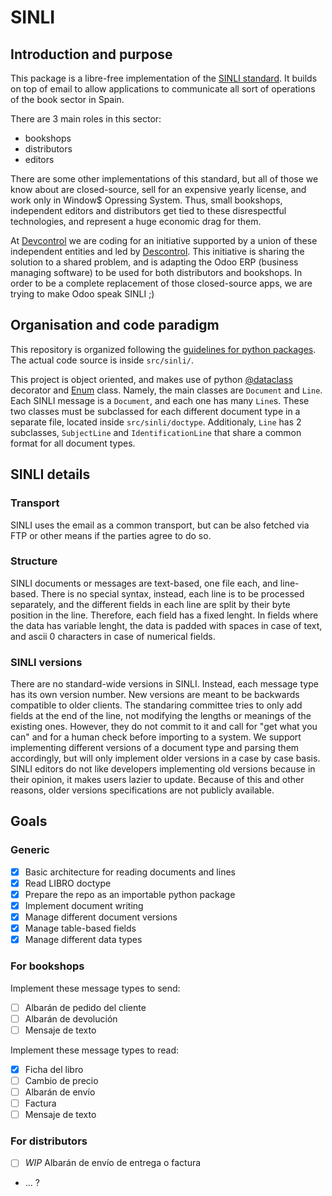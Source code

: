 # SINLI

## Introduction and purpose

This package is a libre-free implementation of the [SINLI standard](http://www.fande.es/normalizacion/sinli_indicedocumentos.html).
It builds on top of email to allow applications to communicate all sort of operations of the book sector in Spain.

There are 3 main roles in this sector:
- bookshops
- distributors
- editors

There are some other implementations of this standard, but all of those we know about are closed-source, sell for an expensive yearly license, and work only in Window$ Opressing System.
Thus, small bookshops, independent editors and distributors get tied to these disrespectful technologies, and represent a huge economic drag for them.

At [Devcontrol](https://framagit.org/devcontrol/) we are coding for an initiative supported by a union of these independent entities and led by [Descontrol](https://descontrol.cat).
This initiative is sharing the solution to a shared problem, and is adapting the Odoo ERP (business managing software) to be used for both distributors and bookshops. In order to be a complete replacement of those closed-source apps, we are trying to make Odoo speak SINLI ;)

## Organisation and code paradigm

This repository is organized following the [guidelines for python packages](https://packaging.python.org/en/latest/tutorials/packaging-projects/#creating-the-package-files). The actual code source is inside `src/sinli/`.

This project is object oriented, and makes use of python [@dataclass](https://docs.python.org/3/library/dataclasses.html) decorator and [Enum](https://docs.python.org/3/howto/enum.html) class.
Namely, the main classes are `Document` and `Line`. Each SINLI message is a `Document`, and each one has many `Line`s. These two classes must be subclassed for each different document type in a separate file, located inside `src/sinli/doctype`.
Additionaly, `Line` has 2 subclasses, `SubjectLine` and `IdentificationLine` that share a common format for all document types.

## SINLI details

### Transport

SINLI uses the email as a common transport, but can be also fetched via FTP or other means if the parties agree to do so.

### Structure

SINLI documents or messages are text-based, one file each, and line-based. There is no special syntax, instead, each line is to be processed separately,
and the different fields in each line are split by their byte position in the line. Therefore, each field has a fixed lenght. In fields where the data has variable lenght, the data is padded with spaces in case of text, and ascii 0 characters in case of numerical fields.

### SINLI versions

There are no standard-wide versions in SINLI. Instead, each message type has its own version number. New versions are meant to be backwards compatible to older clients. The standaring committee tries to only add fields at the end of the line, not modifying the lengths or meanings of the existing ones. However, they do not commit to it and call for "get what you can" and for a human check before importing to a system. We support implementing different versions of a document type and parsing them accordingly, but will only implement older versions in a case by case basis. SINLI editors do not like developers implementing old versions because in their opinion, it makes users lazier to update. Because of this and other reasons, older versions specifications are not publicly available.

## Goals

### Generic

- [x] Basic architecture for reading documents and lines
- [x] Read LIBRO doctype
- [x] Prepare the repo as an importable python package
- [x] Implement document writing
- [x] Manage different document versions
- [x] Manage table-based fields
- [x] Manage different data types

### For bookshops

Implement these message types to send:

- [ ] Albarán de pedido del cliente
- [ ] Albarán de devolución
- [ ] Mensaje de texto

Implement these message types to read:

- [x] Ficha del libro
- [ ] Cambio de precio
- [ ] Albarán de envío
- [ ] Factura
- [ ] Mensaje de texto

### For distributors

- [ ] _WIP_ Albarán de envío de entrega o factura
- ... ?
